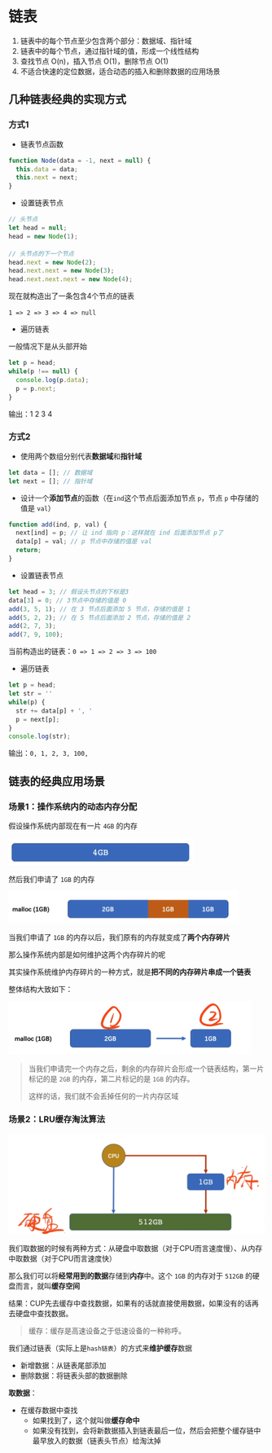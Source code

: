# 链表

1. 链表中的每个节点至少包含两个部分：数据域、指针域
2. 链表中的每个节点，通过指针域的值，形成一个线性结构
3. 查找节点 O(n)，插入节点 O(1)，删除节点 O(1)
4. 不适合快速的定位数据，适合动态的插入和删除数据的应用场景



## 几种链表经典的实现方式

### 方式1

- 链表节点函数

```js
function Node(data = -1, next = null) {
  this.data = data;
  this.next = next;
}
```

- 设置链表节点

```js
// 头节点
let head = null;
head = new Node(1);

// 头节点的下一个节点
head.next = new Node(2);
head.next.next = new Node(3);
head.next.next.next = new Node(4);
```

现在就构造出了一条包含4个节点的链表

`1 => 2 => 3 => 4 => null`



- 遍历链表

一般情况下是从头部开始

```js
let p = head;
while(p !== null) {
  console.log(p.data);
  p = p.next;
}
```

输出：1 2 3 4 



### 方式2

- 使用两个数组分别代表**数据域**和**指针域**

```js
let data = []; // 数据域
let next = []; // 指针域
```

- 设计一个**添加节点**的函数（在`ind`这个节点后面添加节点 `p`，节点 `p` 中存储的值是 `val`）

```js
function add(ind, p, val) {
  next[ind] = p; // 让 ind 指向 p：这样就在 ind 后面添加节点 p了
  data[p] = val; // p 节点中存储的值是 val
  return;
}
```

- 设置链表节点

```js
let head = 3; // 假设头节点的下标是3
data[3] = 0; // 3节点中存储的值是 0
add(3, 5, 1); // 在 3 节点后面添加 5 节点，存储的值是 1
add(5, 2, 2); // 在 5 节点后面添加 2 节点，存储的值是 2
add(2, 7, 3);
add(7, 9, 100);
```

当前构造出的链表：`0 => 1 => 2 => 3 => 100`

- 遍历链表


```js
let p = head;
let str = ''
while(p) {
  str += data[p] + ', '
  p = next[p];
}
console.log(str);
```

输出：`0, 1, 2, 3, 100,`



## 链表的经典应用场景

### 场景1：操作系统内的动态内存分配

假设操作系统内部现在有一片 `4GB` 的内存

<img src="..\assets\链表1.png" alt="链表1" style="zoom:50%;" />

然后我们申请了 `1GB` 的内存

<img src="..\assets\链表2.png" alt="链表2" style="zoom:50%;" />

当我们申请了 `1GB` 的内存以后，我们原有的内存就变成了**两个内存碎片**

那么操作系统内部是如何维护这两个内存碎片的呢

其实操作系统维护内存碎片的一种方式，就是**把不同的内存碎片串成一个链表**

整体结构大致如下：

<img src="..\assets\链表3.png" alt="链表3" style="zoom:50%;" />

> 当我们申请完一个内存之后，剩余的内存碎片会形成一个链表结构，第一片标记的是 `2GB` 的内存，第二片标记的是 `1GB` 的内存。
>
> 这样的话，我们就不会丢掉任何的一片内存区域



### 场景2：LRU缓存淘汰算法

<img src="..\assets\链表4.png" alt="链表4" style="zoom:50%;" />

我们取数据的时候有两种方式：从硬盘中取数据（对于CPU而言速度慢）、从内存中取数据（对于CPU而言速度快）

那么我们可以将**经常用到的数据**存储到**内存**中。这个 `1GB` 的内存对于 `512GB` 的硬盘而言，就叫**缓存空间**

结果：CUP先去缓存中查找数据，如果有的话就直接使用数据，如果没有的话再去硬盘中查找数据。

> 缓存：缓存是高速设备之于低速设备的一种称呼。



我们通过链表（实际上是`hash链表`）的方式来**维护缓存**数据

- 新增数据：从链表尾部添加
- 删除数据：将链表头部的数据删除



**取数据**：

- 在缓存数据中查找
  - 如果找到了，这个就叫做**缓存命中**
  - 如果没有找到，会将新数据插入到链表最后一位，然后会把整个缓存链中最早放入的数据（链表头节点）给淘汰掉































